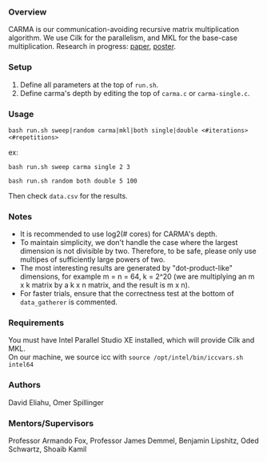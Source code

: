 ### Overview
CARMA is our communication-avoiding recursive matrix multiplication algorithm. We use Cilk for the parallelism, and MKL for the base-case multiplication. Research in progress: [paper](http://www.eecs.berkeley.edu/Pubs/TechRpts/2012/EECS-2012-205.pdf), [poster](http://www.cs.berkeley.edu/~odedsc/papers/CARMA%20Poster-SC12).  

### Setup
1. Define all parameters at the top of `run.sh`.  
2. Define carma's depth by editing the top of `carma.c` or `carma-single.c`.  

### Usage
```
bash run.sh sweep|random carma|mkl|both single|double <#iterations> <#repetitions>
```
ex:
```
bash run.sh sweep carma single 2 3
```
```
bash run.sh random both double 5 100
```

Then check ```data.csv``` for the results.

### Notes
*  It is recommended to use log2(# cores) for CARMA's depth.
*  To maintain simplicity, we don't handle the case where the largest dimension is not divisible by two. Therefore, to be safe, please only use multipes of sufficiently large powers of two.
*  The most interesting results are generated by "dot-product-like" dimensions, for example m = n = 64, k = 2^20 (we are multiplying an m x k matrix by a k x n matrix, and the result is m x n).  
*  For faster trials, ensure that the correctness test at the bottom of `data_gatherer` is commented.  

### Requirements
You must have Intel Parallel Studio XE installed, which will provide Cilk and MKL.  
On our machine, we source icc with `source /opt/intel/bin/iccvars.sh intel64`  

### Authors
David Eliahu, Omer Spillinger

### Mentors/Supervisors
Professor Armando Fox, Professor James Demmel, Benjamin Lipshitz, Oded Schwartz, Shoaib Kamil

